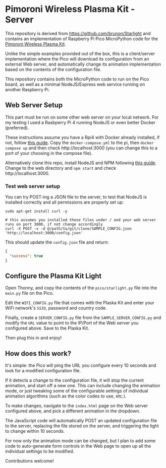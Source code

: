 # Pimoroni Wireless Plasma Kit - Server

This repository is derived from https://github.com/brunon/Starlight and contains an implementation of Raspberry Pi Pico
MicroPython code for
the [Pimoroni Wireless Plasma Kit](https://shop.pimoroni.com/products/wireless-plasma-kit?variant=40449879081043).

Unlike the simple examples provided out of the box, this is a client/server implementation where the Pico will download
its configuration from an external Web server, and automatically change its animation implementation based on the
contents of the configuration file.

This repository contains both the MicroPython code to run on the Pico board, as well as a minimal NodeJS/Express web
service running on another Raspberry Pi.

## Web Server Setup

This part must be run on some other web server on your local network. For my testing I used a Rasbperry Pi 4 running
NodeJS or even better Docker (preferred).

These instructions assume you have a Rpi4 with Docker already installed, if not,
follow [this guide](https://docs.docker.com/engine/install/raspberry-pi-os/).  Copy the `docker-compose.yml` to the pi, then `docker compose up`
and then check http://localhost:3000 (you can change this to a port of your choosing in the compose file).

Alternatively clone this repo, install NodeJS and NPM following [this guide](https://raspberrytips.com/node-js-raspberry-pi/).
Change to the web directory and `npm start` and check http://localhost:3000.

### Test web server setup

You can try POST-ing a JSON file to the server, to test that NodeJS is installed correctly and all permissions are properly
set up:

```
sudo apt-get install curl -y

# this assumes you installed these files under / and your web server runs on port 3000, if not change accordingly
curl -X POST -v -d @/path/to/git/clone/SAMPLE_CONFIG.json 'http://localhost:3000/config.json'
```

This should update the `config.json` file and return:

```json
{
  "success": true
}
```

## Configure the Plasma Kit Light

Open Thonny, and copy the contents of the `pico/starlight.py` file into the `main.py` file on the Pico.

Edit the `WIFI_CONFIG.py` file that comes with the Plaska Kit and enter your WiFi network's `SSID`, password and country
code.

Finally, create a `SERVER_CONFIG.py` file from the `SAMPLE_SERVER_CONFIG.py` and modify the `URL` value to point to the IP/Port of the Web server you configured
above.  Save to the Plaska Kit.

Then plug this in and enjoy!

## How does this work?

It's simple: the Pico will ping the URL you configure every 10 seconds and look for a modified configuration file.

If it detects a change to the configuration file, it will stop the current animation, and start off a new one. This can
include changing the animation mode, or just tweaking some of the configurable settings of individual animation
algorithms (such as the color codes to use, etc.).

To make changes, navigate to the `index.html` page on the Web server configured above, and pick a different animation in
the dropdown.

The JavaScript code will automatically POST an updated configuration file to the server, replacing the file stored on
the server, and triggering the light to change within 10 seconds.

For now only the animation mode can be changed, but I plan to add some code to auto-generate form controls in the Web
page to open up all the individual settings to be modified.

Contributions welcome!

